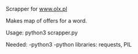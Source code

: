 Scrapper for www.olx.pl

Makes map of offers for a word. 

Usage:
python3 scrapper.py <THING>

Needed:
-python3
-python libraries: requests, PIL
